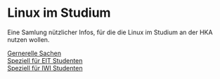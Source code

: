 # Linux im Studium

Eine Samlung nützlicher Infos, für die die Linux im Studium an der HKA nutzen wollen.

[Gernerelle Sachen](Generell.md)  
[Speziell für EIT Studenten](EIT.md)  
[Speziell für IWI Studenten](IWI.md)  
